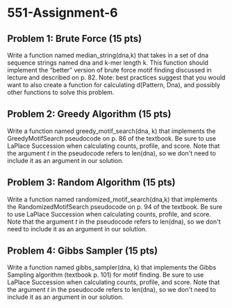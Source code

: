 # 551-Assignment-6


## Problem 1: Brute Force (15 pts)

Write a function named median_string(dna,k) that takes in a set of dna sequence strings named dna and k-mer length k. This function should implement the “better” version of brute force motif finding discussed in lecture and described on p. 82. Note: best practices suggest that you would want to also create a function for calculating d(Pattern, Dna), and possibly other functions to solve this problem.

 

## Problem 2: Greedy Algorithm (15 pts)

Write a function named greedy_motif_search(dna, k) that implements the GreedyMotifSearch pseudocode on p. 86 of the textbook. Be sure to use LaPlace Succession when calculating counts, profile, and score. Note that the argument *t* in the pseudocode refers to len(dna), so we don't need to include it as an argument in our solution.

 

## Problem 3: Random Algorithm (15 pts)

Write a function named randomized_motif_search(dna,k) that implements the RandomizedMotifSearch pseudocode on p. 94 of the textbook. Be sure to use LaPlace Succession when calculating counts, profile, and score. Note that the argument *t* in the pseudocode refers to len(dna), so we don't need to include it as an argument in our solution.

 

## Problem 4: Gibbs Sampler (15 pts)

Write a function named gibbs_sampler(dna, k) that implements the Gibbs Sampling algorithm (textbook p. 101) for motif finding. Be sure to use LaPlace Succession when calculating counts, profile, and score. Note that the argument *t* in the pseudocode refers to len(dna), so we don't need to include it as an argument in our solution.

